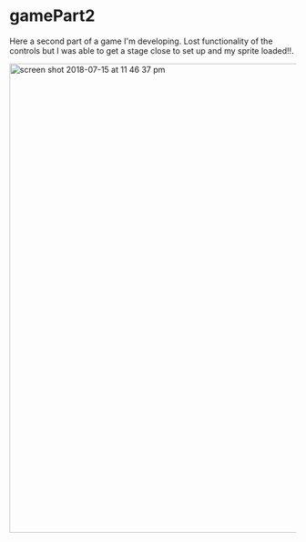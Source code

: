 # gamePart2
Here a second part of a game I'm developing. Lost functionality of the controls but I was able to get a stage close to set up and my sprite loaded!!.


<img width="824" alt="screen shot 2018-07-15 at 11 46 37 pm" src="https://user-images.githubusercontent.com/39138244/42742569-afec049a-8889-11e8-8b4a-f6dc1870d472.png">
